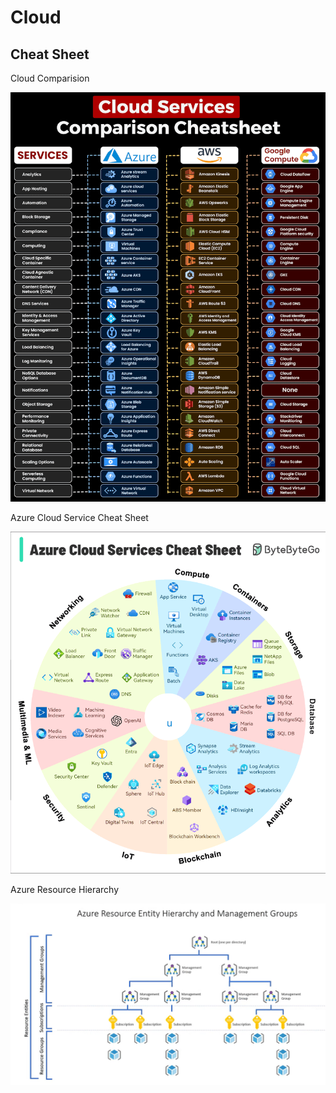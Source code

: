 # Cloud

## Cheat Sheet

Cloud Comparision

![cloud-comparison](./gif/cloud-actions.gif)

Azure Cloud Service Cheat Sheet

![Azure cloud](./gif/Azure_cloud_service_cheat_sheet.gif)

Azure Resource Hierarchy

![Azure Resource](./png/azure-resource-hierarchy1.png)
